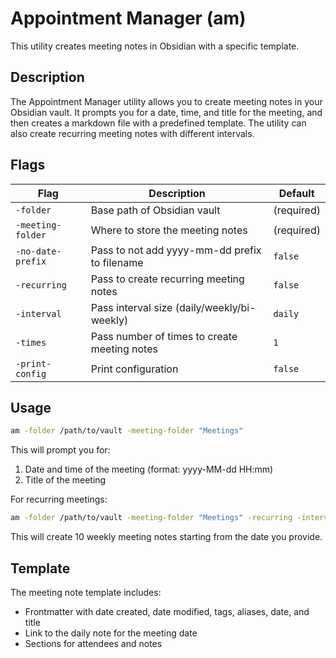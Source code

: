 # Appointment Manager (am)

This utility creates meeting notes in Obsidian with a specific template.

## Description

The Appointment Manager utility allows you to create meeting notes in your Obsidian vault. It prompts you for a date, time, and title for the meeting, and then creates a markdown file with a predefined template. The utility can also create recurring meeting notes with different intervals.

## Flags

| Flag | Description | Default |
|------|-------------|---------|
| `-folder` | Base path of Obsidian vault | (required) |
| `-meeting-folder` | Where to store the meeting notes | (required) |
| `-no-date-prefix` | Pass to not add yyyy-mm-dd prefix to filename | `false` |
| `-recurring` | Pass to create recurring meeting notes | `false` |
| `-interval` | Pass interval size (daily/weekly/bi-weekly) | `daily` |
| `-times` | Pass number of times to create meeting notes | `1` |
| `-print-config` | Print configuration | `false` |

## Usage

```bash
am -folder /path/to/vault -meeting-folder "Meetings"
```

This will prompt you for:
1. Date and time of the meeting (format: yyyy-MM-dd HH:mm)
2. Title of the meeting

For recurring meetings:

```bash
am -folder /path/to/vault -meeting-folder "Meetings" -recurring -interval weekly -times 10
```

This will create 10 weekly meeting notes starting from the date you provide.

## Template

The meeting note template includes:
- Frontmatter with date created, date modified, tags, aliases, date, and title
- Link to the daily note for the meeting date
- Sections for attendees and notes